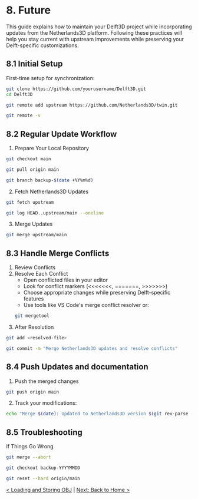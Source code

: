 # 8. Future
This guide explains how to maintain your Delft3D project while incorporating updates from the Netherlands3D platform. Following these practices will help you stay current with upstream improvements while preserving your Delft-specific customizations.

## 8.1 Initial Setup
First-time setup for synchronization:

```bash
git clone https://github.com/yourusername/Delft3D.git
cd Delft3D

git remote add upstream https://github.com/Netherlands3D/twin.git

git remote -v
```

## 8.2 Regular Update Workflow
1. Prepare Your Local Repository
```bash
git checkout main

git pull origin main

git branch backup-$(date +%Y%m%d)
```

2. Fetch Netherlands3D Updates
```bash
git fetch upstream

git log HEAD..upstream/main --oneline
```

3. Merge Updates
```bash
git merge upstream/main
```

## 8.3 Handle Merge Conflicts
1. Review Conflicts
2. Resolve Each Conflict
	* Open conflicted files in your editor
	* Look for conflict markers (<<<<<<<, =======, >>>>>>>)
	* Choose appropriate changes while preserving Delft-specific features
	* Use tools like VS Code's merge conflict resolver or:
	```bash
	git mergetool
    ```
3. After Resolution
```bash
git add <resolved-file>

git commit -m "Merge Netherlands3D updates and resolve conflicts"
```

## 8.4 Push Updates and documentation
1. Push the merged changes
```bash
git push origin main
```

2. Track your modifications:
```bash
echo "Merge $(date): Updated to Netherlands3D version $(git rev-parse --short upstream/main)" >> docs/MERGE_HISTORY.md
```

## 8.5 Troubleshooting
If Things Go Wrong
```bash
git merge --abort

git checkout backup-YYYYMMDD

git reset --hard origin/main
```

[< Loading and Storing OBJ](./loading-obj.md) | [Next: Back to Home >](./index.md)
